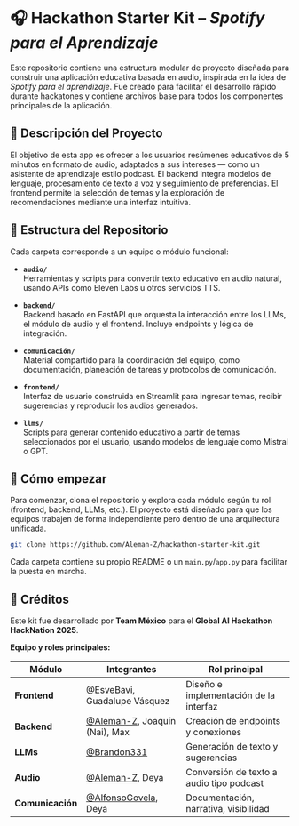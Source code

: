 # 🎧 Hackathon Starter Kit – *Spotify para el Aprendizaje*

Este repositorio contiene una estructura modular de proyecto diseñada para construir una aplicación educativa basada en audio, inspirada en la idea de *Spotify para el aprendizaje*. Fue creado para facilitar el desarrollo rápido durante hackatones y contiene archivos base para todos los componentes principales de la aplicación.

## 🧠 Descripción del Proyecto

El objetivo de esta app es ofrecer a los usuarios resúmenes educativos de 5 minutos en formato de audio, adaptados a sus intereses — como un asistente de aprendizaje estilo podcast. El backend integra modelos de lenguaje, procesamiento de texto a voz y seguimiento de preferencias. El frontend permite la selección de temas y la exploración de recomendaciones mediante una interfaz intuitiva.

## 📁 Estructura del Repositorio

Cada carpeta corresponde a un equipo o módulo funcional:

- **`audio/`**  
  Herramientas y scripts para convertir texto educativo en audio natural, usando APIs como Eleven Labs u otros servicios TTS.

- **`backend/`**  
  Backend basado en FastAPI que orquesta la interacción entre los LLMs, el módulo de audio y el frontend. Incluye endpoints y lógica de integración.

- **`comunicación/`**  
  Material compartido para la coordinación del equipo, como documentación, planeación de tareas y protocolos de comunicación.

- **`frontend/`**  
  Interfaz de usuario construida en Streamlit para ingresar temas, recibir sugerencias y reproducir los audios generados.

- **`llms/`**  
  Scripts para generar contenido educativo a partir de temas seleccionados por el usuario, usando modelos de lenguaje como Mistral o GPT.

## 🚀 Cómo empezar

Para comenzar, clona el repositorio y explora cada módulo según tu rol (frontend, backend, LLMs, etc.). El proyecto está diseñado para que los equipos trabajen de forma independiente pero dentro de una arquitectura unificada.

```bash
git clone https://github.com/Aleman-Z/hackathon-starter-kit.git
```

Cada carpeta contiene su propio README o un `main.py`/`app.py` para facilitar la puesta en marcha.

## 🙌 Créditos

Este kit fue desarrollado por **Team México** para el **Global AI Hackathon HackNation 2025**.

**Equipo y roles principales:**

| Módulo          | Integrantes                                                                 | Rol principal                                      |
|------------------|----------------------------------------------------------------------------|----------------------------------------------------|
| **Frontend**     | [@EsveBavi](https://github.com/EsveBavi), Guadalupe Vásquez                                                    | Diseño e implementación de la interfaz             |
| **Backend**      | [@Aleman-Z](https://github.com/Aleman-Z), Joaquín (Nai), Max                                                         | Creación de endpoints y conexiones                 |
| **LLMs**         | [@Brandon331](https://github.com/Brandon331)        | Generación de texto y sugerencias                 |
| **Audio**        | [@Aleman-Z](https://github.com/Aleman-Z), Deya                             | Conversión de texto a audio tipo podcast           |
| **Comunicación** | [@AlfonsoGovela](https://github.com/AlfonsoGovela), Deya                  | Documentación, narrativa, visibilidad              |
